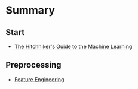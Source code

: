# Summary

## Start

* [The Hitchhiker's Guide to the Machine Learning](README.md)

## Preprocessing

* [Feature Engineering](preprocessing/feature-engineering.md)


